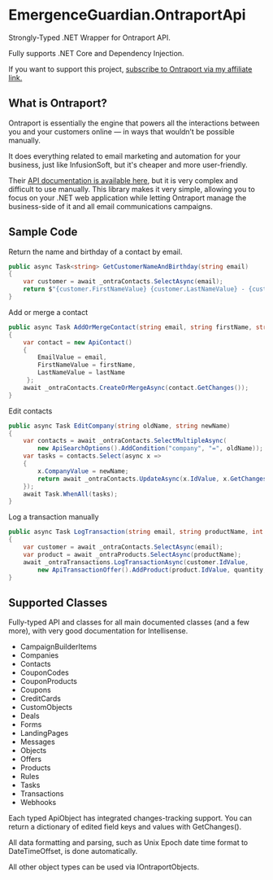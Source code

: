 # EmergenceGuardian.OntraportApi
Strongly-Typed .NET Wrapper for Ontraport API.

Fully supports .NET Core and Dependency Injection.

If you want to support this project, [subscribe to Ontraport via my affiliate link.](https://ontraport.com/?orid=480125&utm_source=referral&utm_medium=inapp&utm_campaign=refer&utm_term=ShareTheLove&utm_content=ontraport)

## What is Ontraport?

Ontraport is essentially the engine that powers all the interactions between you and your customers online — in ways that wouldn’t be possible manually.

It does everything related to email marketing and automation for your business, just like InfusionSoft, but it's cheaper and more user-friendly.

Their [API documentation is available here](https://api.ontraport.com/doc/), but it is very complex and difficult to use manually. This library makes it very simple, allowing you to focus on your .NET web application while letting Ontraport manage the business-side of it and all email communications campaigns.

## Sample Code

Return the name and birthday of a contact by email.

```c#
public async Task<string> GetCustomerNameAndBirthday(string email)
{
    var customer = await _ontraContacts.SelectAsync(email);
    return $"{customer.FirstNameValue} {customer.LastNameValue} - {customer.BirthdayValue}";
}
```

Add or merge a contact

```c#
public async Task AddOrMergeContact(string email, string firstName, string lastName)
{
    var contact = new ApiContact()
    {
        EmailValue = email,
        FirstNameValue = firstName,
        LastNameValue = lastName
     };
    await _ontraContacts.CreateOrMergeAsync(contact.GetChanges());
}
```

Edit contacts

```c#
public async Task EditCompany(string oldName, string newName)
{
    var contacts = await _ontraContacts.SelectMultipleAsync(
        new ApiSearchOptions().AddCondition("company", "=", oldName));
    var tasks = contacts.Select(async x =>
    {
        x.CompanyValue = newName;
        return await _ontraContacts.UpdateAsync(x.IdValue, x.GetChanges());
    });
    await Task.WhenAll(tasks);
}
```

Log a transaction manually

```c#
public async Task LogTransaction(string email, string productName, int quantity)
{
    var customer = await _ontraContacts.SelectAsync(email);
    var product = await _ontraProducts.SelectAsync(productName);
    await _ontraTransactions.LogTransactionAsync(customer.IdValue,
        new ApiTransactionOffer().AddProduct(product.IdValue, quantity, product.PriceValue));
}
```    

## Supported Classes

Fully-typed API and classes for all main documented classes (and a few more), with very good documentation for Intellisense.
- CampaignBuilderItems
- Companies
- Contacts
- CouponCodes
- CouponProducts
- Coupons
- CreditCards
- CustomObjects
- Deals
- Forms
- LandingPages
- Messages
- Objects
- Offers
- Products
- Rules
- Tasks
- Transactions
- Webhooks

Each typed ApiObject has integrated changes-tracking support. You can return a dictionary of edited field keys and values with GetChanges().

All data formatting and parsing, such as Unix Epoch date time format to DateTimeOffset, is done automatically.

All other object types can be used via IOntraportObjects.
